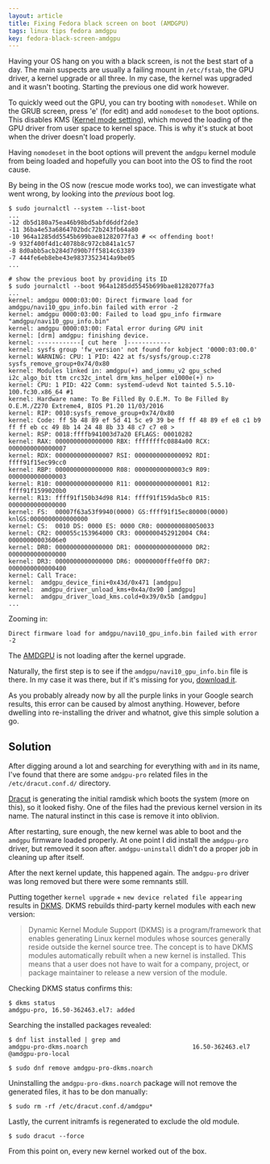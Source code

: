 ```yaml
---
layout: article
title: Fixing Fedora black screen on boot (AMDGPU)
tags: linux tips fedora amdgpu
key: fedora-black-screen-amdgpu
---
```


Having your OS hang on you with a black screen, is not the best start of a day.
The main suspects are usually a failing mount in `/etc/fstab`, the GPU driver,
a kernel upgrade or all three.
In my case, the kernel was upgraded and it wasn't booting. Starting the previous
one did work however.

To quickly weed out the GPU, you can try booting with `nomodeset`. While on the GRUB
screen, press 'e' (for edit) and add `nomodeset` to the boot options.
This disables KMS ([Kernel mode setting](https://fedoraproject.org/wiki/Features/KernelModesetting#Summary)),
which moved the loading of the GPU driver from user space to kernel space. This is why it's stuck at boot when the
driver doesn't load properly.

Having `nomodeset` in the boot options will prevent the `amdgpu` kernel module from
being loaded and hopefully you can boot into the OS to find the root cause.

By being in the OS now (rescue mode works too), we can investigate what went wrong,
by looking into the *previous* boot log.

```
$ sudo journalctl --system --list-boot
...
-12 db5d180a75ea46b98bd5abfd6ddf2de3
-11 36ba4e53a6864702bdc72b243fb64a80
-10 964a1285dd5545b699bae81282077fa3 # << offending boot!
-9 932f400f4d1c4078b8c972cb841a1c57
-8 8d0abb5acb284d7d90b7ff5814c63389
-7 444fe6eb8ebe43e98373523414a9be05
...

# show the previous boot by providing its ID
$ sudo journalctl --boot 964a1285dd5545b699bae81282077fa3
...
kernel: amdgpu 0000:03:00: Direct firmware load for amdgpu/navi10_gpu_info.bin failed with error -2
kernel: amdgpu 0000:03:00: Failed to load gpu_info firmware "amdgpu/navi10_gpu_info.bin"
kernel: amdgpu 0000:03:00: Fatal error during GPU init
kernel: [drm] amdgpu: finishing device.
kernel: ------------[ cut here  ]------------
kernel: sysfs group 'fw_version' not found for kobject '0000:03:00.0'
kernel: WARNING: CPU: 1 PID: 422 at fs/sysfs/group.c:278 sysfs_remove_group+0x74/0x80
kernel: Modules linked in: amdgpu(+) amd_iommu_v2 gpu_sched i2c_algo_bit ttm crc32c_intel drm_kms_helper e1000e(+) n>
kernel: CPU: 1 PID: 422 Comm: systemd-udevd Not tainted 5.5.10-100.fc30.x86_64 #1
kernel: Hardware name: To Be Filled By O.E.M. To Be Filled By O.E.M./Z270 Extreme4, BIOS P1.20 11/03/2016
kernel: RIP: 0010:sysfs_remove_group+0x74/0x80
kernel: Code: ff 5b 48 89 ef 5d 41 5c e9 39 be ff ff 48 89 ef e8 c1 b9 ff ff eb cc 49 8b 14 24 48 8b 33 48 c7 c7 e8 >
kernel: RSP: 0018:ffffb941003d7a20 EFLAGS: 00010282
kernel: RAX: 0000000000000000 RBX: ffffffffc0884a00 RCX: 0000000000000007
kernel: RDX: 0000000000000007 RSI: 0000000000000092 RDI: ffff91f15ec99cc0
kernel: RBP: 0000000000000000 R08: 00000000000003c9 R09: 0000000000000003
kernel: R10: 0000000000000000 R11: 0000000000000001 R12: ffff91f1599020b0
kernel: R13: ffff91f150b34d98 R14: ffff91f159da5bc0 R15: 0000000000000000
kernel: FS:  00007f63a53f9940(0000) GS:ffff91f15ec80000(0000) knlGS:0000000000000000
kernel: CS:  0010 DS: 0000 ES: 0000 CR0: 0000000080050033
kernel: CR2: 000055c153964000 CR3: 0000000452912004 CR4: 00000000003606e0
kernel: DR0: 0000000000000000 DR1: 0000000000000000 DR2: 0000000000000000
kernel: DR3: 0000000000000000 DR6: 00000000fffe0ff0 DR7: 0000000000000400
kernel: Call Trace:
kernel:  amdgpu_device_fini+0x43d/0x471 [amdgpu]
kernel:  amdgpu_driver_unload_kms+0x4a/0x90 [amdgpu]
kernel:  amdgpu_driver_load_kms.cold+0x39/0x5b [amdgpu]
...
```

Zooming in:
```
Direct firmware load for amdgpu/navi10_gpu_info.bin failed with error -2
```

The [AMDGPU](https://wiki.archlinux.org/index.php/AMDGPU#Loading) is not loading after the kernel upgrade.

Naturally, the first step is to see if the `amdgpu/navi10_gpu_info.bin` file is there.
In my case it was there, but if it's missing for you, [download it](https://askubuntu.com/a/1124256).

As you probably already now by all the purple links in your Google search results,
this error can be caused by almost anything. However, before dwelling into re-installing
the driver and whatnot, give this simple solution a go.

## Solution

After digging around a lot and searching for everything with `amd` in its name,
I've found that there are some `amdgpu-pro` related files in the `/etc/dracut.conf.d/` directory.

[Dracut](https://fedoraproject.org/wiki/Dracut) is generating the initial ramdisk
which boots the system (more on this), so it looked fishy. One of the files had
the previous kernel version in its name. The natural instinct in this case is
remove it into oblivion.

After restarting, sure enough, the new kernel was able to boot and the `amdgpu`
firmware loaded properly. At one point I did install the `amdgpu-pro` driver, but
removed it soon after. `amdgpu-uninstall` didn't do a proper job in cleaning up
after itself.

After the next kernel update, this happened again. The `amdgpu-pro` driver was
long removed but there were some remnants still.

Putting together `kernel upgrade` + `new device related file appearing` results
in [DKMS](https://wiki.archlinux.org/index.php/Dynamic_Kernel_Module_Support).
DKMS rebuilds third-party kernel modules with each new version:

> Dynamic Kernel Module Support (DKMS) is a program/framework that enables generating Linux kernel modules whose sources generally reside outside the kernel source tree. The concept is to have DKMS modules automatically rebuilt when a new kernel is installed.
> This means that a user does not have to wait for a company, project, or package maintainer to release a new version of the module.

Checking DKMS status confirms this:

```
$ dkms status
amdgpu-pro, 16.50-362463.el7: added
```

Searching the installed packages revealed:

```
$ dnf list installed | grep amd
amdgpu-pro-dkms.noarch                             16.50-362463.el7                     @amdgpu-pro-local

$ sudo dnf remove amdgpu-pro-dkms.noarch
```

Uninstalling the `amdgpu-pro-dkms.noarch` package will not remove the generated files,
it has to be don manually:
```
$ sudo rm -rf /etc/dracut.conf.d/amdgpu*
```

Lastly, the current initramfs is regenerated to exclude the old module.

```
$ sudo dracut --force
```

From this point on, every new kernel worked out of the box.
